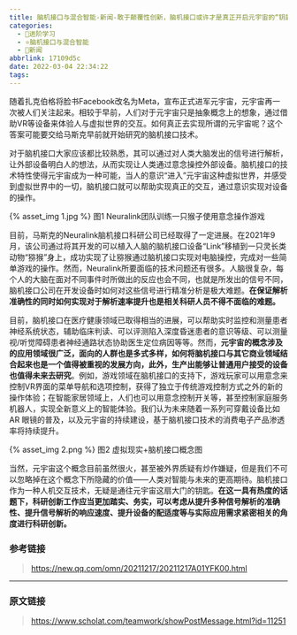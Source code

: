 ```yaml
---
title: 脑机接口与混合智能-新闻-敢于颠覆性创新，脑机接口或许才是真正开启元宇宙的“钥匙”
categories:
  - 🌙进阶学习
  - ⭐脑机接口与混合智能
  - 💫新闻
abbrlink: 17109d5c
date: 2022-03-04 22:34:22
tags:
---
```


随着扎克伯格将脸书Facebook改名为Meta，宣布正式进军元宇宙，元宇宙再一次被人们关注起来。相较于早前，人们对于元宇宙只是抽象概念上的想象，通过借助VR等设备来体验人与虚拟世界的交互。如何真正去实现所谓的元宇宙呢？这个答案可能要交给马斯克早前就开始研究的脑机接口技术。

对于脑机接口大家应该都比较熟悉，其可以通过对人类大脑发出的信号进行解析，让外部设备明白人的想法，从而实现让人类通过意念操控外部设备。脑机接口的技术特性使得元宇宙成为一种可能，当人的意识“进入”元宇宙这种虚拟世界，并感受到虚拟世界中的一切，脑机接口就可以帮助实现真正的交互，通过意识实现对设备的操作。

{% asset_img 1.jpg %}
图1 Neuralink团队训练一只猴子使用意念操作游戏

<!--more-->

目前，马斯克的Neuralink脑机接口科研公司已经取得了一定进展。在2021年9月，该公司通过将其开发的可以植入人脑的脑机接口设备“Link”移植到一只灵长类动物“猕猴”身上，成功实现了让猕猴通过脑机接口实现对电脑操控，完成对一些简单游戏的操作。然而，Neuralink所要面临的技术问题还有很多。人脑很复杂，每个人的大脑在面对不同事件时所做出的反应也会不同，也就是所发出的信号不同，脑机接口公司在开发设备时如何对这些信号进行精准分析是极大难题。**在保证解析准确性的同时如何实现对于解析速率提升也是相关科研人员不得不面临的难题。**

目前，脑机接口在医疗健康领域已取得相当的进展，可以帮助实时监控和测量患者神经系统状态，辅助临床判读、可以评测陷入深度昏迷患者的意识等级、可以测量视/听觉障碍患者神经通路状态协助医生定位病因等等。然而，**元宇宙的概念涉及的应用领域很广泛，面向的人群也是多式多样，如何将脑机接口与其它商业领域结合起来也是一个值得被重视的发展方向，此外，生产出能够让普通用户接受的设备也值得未来去研究**。例如，游戏领域在脑机接口的支持下，游戏玩家可以用意念来控制VR界面的菜单导航和选项控制，获得了独立于传统游戏控制方式之外的新的操作体验；在智能家居领域上，人们也可以用意念控制开关等，甚至控制家庭服务机器人，实现全新意义上的智能体验。我们认为未来随着一系列可穿戴设备比如 AR 眼镜的普及，以及元宇宙的持续建设，基于脑机接口技术的消费电子产品渗透率将持续提升。

{% asset_img 2.png %}
图2 虚拟现实+脑机接口概念图

当然，元宇宙这个概念目前虽然很火，甚至被外界质疑有炒作嫌疑，但是我们不可以忽略掉在这个概念下所隐藏的价值——人类对智能与未来的更高期待。脑机接口作为一种人机交互技术，无疑是通往元宇宙这扇大门的钥匙。**在这一具有热度的话题下，科研创新工作应当更加踏实、务实，可以考虑从提升多种信号解析的准确性、提升信号解析的响应速度、提升设备的配适度等与实际应用需求紧密相关的角度进行科研创新。**

### 参考链接

> <https://new.qq.com/omn/20211217/20211217A01YFK00.html>

***

### 原文链接

> <https://www.scholat.com/teamwork/showPostMessage.html?id=11251>
